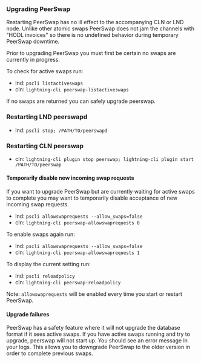 ### Upgrading PeerSwap

Restarting PeerSwap has no ill effect to the accompanying CLN or LND node. Unlike other atomic swaps PeerSwap does not jam the channels with "HODL invoices" so there is no undefined behavior during temporary PeerSwap downtime.

Prior to upgrading PeerSwap you must first be certain no swaps are currently in progress.

To check for active swaps run:

 - lnd: `pscli listactiveswaps`
 - cln: `lightning-cli peerswap-listactiveswaps`

If no swaps are returned you can safely upgrade peerswap.

### Restarting LND peerswapd
 - lnd: `pscli stop; /PATH/TO/peerswapd`

### Restarting CLN peerswap
 - cln: `lightning-cli plugin stop peerswap; lightning-cli plugin start /PATH/TO/peerswap`

#### Temporarily disable new incoming swap requests

If you want to upgrade PeerSwap but are currently waiting for active swaps to complete you may want to temporarily disable acceptance of new incoming swap requests.

 - lnd: `pscli allowswaprequests --allow_swaps=false`
 - cln: `lightning-cli peerswap-allowswaprequests 0`

To enable swaps again run: 

 - lnd: `pscli allowswaprequests --allow_swaps=false`
 - cln: `lightning-cli peerswap-allowswaprequests 1`

To display the current setting run:

 - lnd: `pscli reloadpolicy`
 - cln: `lightning-cli peerswap-reloadpolicy`

Note: `allowswaprequests` will be enabled every time you start or restart PeerSwap.

#### Upgrade failures

PeerSwap has a safety feature where it will not upgrade the database format if it sees active swaps. If you have active swaps running and try to upgrade, peerswap will not start up. You should see an error message in your logs. This allows you to downgrade PeerSwap to the older version in order to complete previous swaps.
